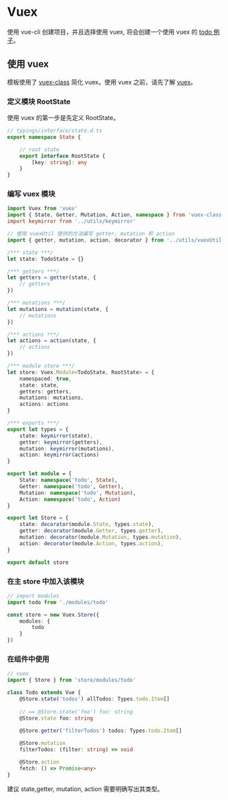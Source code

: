 # Vuex

使用 vue-cli 创建项目，并且选择使用 vuex, 将会创建一个使用 vuex 的 [todo 例子](https://github.com/MMF-FE/vue-typescript/blob/master/template/src/components/views/todo/todo.ts)。

## 使用 vuex

模板使用了 [vuex-class](https://github.com/ktsn/vuex-class) 简化 vuex。使用 vuex 之前，请先了解 [vuex](https://vuex.vuejs.org/)。

### 定义模块 RootState

使用 vuex 的第一步是先定义 RootState。

```typescript
// typings/interface/state.d.ts
export namespace State {

    // root state
    export interface RootState {
        [key: string]: any
    }
}
```

### 编写 vuex 模块

```typescript
import Vuex from 'vuex'
import { State, Getter, Mutation, Action, namespace } from 'vuex-class'
import keymirror from '../utils/keymirror'

// 使用 vuexUtil 提供的方法编写 getter, mutation 和 action
import { getter, mutation, action, decorator } from '../utils/vuexUtil'

/*** state ***/
let state: TodoState = {}

/*** getters ***/
let getters = getter(state, {
    // getters
})

/*** mutations ***/
let mutations = mutation(state, {
    // mutations
})

/*** actions ***/
let actions = action(state, {
    // actions
})

/*** module store ***/
let store: Vuex.Module<TodoState, RootState> = {
    namespaced: true,
    state: state,
    getters: getters,
    mutations: mutations,
    actions: actions
}

/*** exports ***/
export let types = {
    state: keymirror(state),
    getter: keymirror(getters),
    mutation: keymirror(mutations),
    action: keymirror(actions)
}

export let module = {
    State: namespace('todo', State),
    Getter: namespace('todo', Getter),
    Mutation: namespace('todo', Mutation),
    Action: namespace('todo', Action)
}

export let Store = {
    state: decorator(module.State, types.state),
    getter: decorator(module.Getter, types.getter),
    mutation: decorator(module.Mutation, types.mutation),
    action: decorator(module.Action, types.action),
}

export default store
```

### 在主 store 中加入该模块

```typescript
// import modules
import todo from './modules/todo'

const store = new Vuex.Store({
    modules: {
        todo
    }
})
```

### 在组件中使用

```typescript
// vuex
import { Store } from 'store/modules/todo'

class Todo extends Vue {
    @Store.state('todos') allTodos: Types.todo.Item[]
    
    // == @Store.state('foo') foo: string
    @Store.state foo: string
    
    @Store.getter('filterTodos') todos: Types.todo.Item[]

    @Store.mutation
    filterTodos: (filter: string) => void

    @Store.action
    fetch: () => Promise<any>
}
```
建议 state,getter, mutation, action 需要明确写出其类型。

